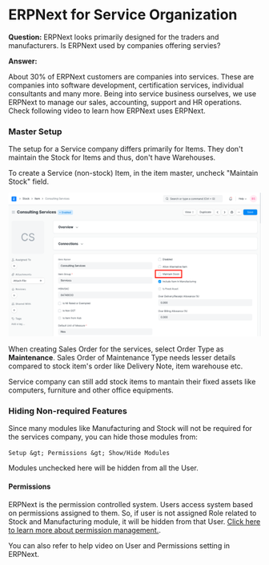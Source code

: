 
# ERPNext for Service Organization



**Question:** ERPNext looks primarily designed for the traders and manufacturers. Is ERPNext used by companies offering servies?


**Answer:**


About 30% of ERPNext customers are companies into services. These are companies into software development, certification services, individual consultants and many more. Being into service business ourselves, we use ERPNext to manage our sales, accounting, support and HR operations. Check following video to learn how ERPNext uses ERPNext.



### Master Setup


The setup for a Service company differs primarily for Items. They don't maintain the Stock for Items and thus, don't have Warehouses.


To create a Service (non-stock) Item, in the item master, uncheck "Maintain Stock" field.


![Service Item](/files/service-item.png)


When creating Sales Order for the services, select Order Type as **Maintenance**. Sales Order of Maintenance Type needs lesser details compared to stock item's order like Delivery Note, item warehouse etc.


Service company can still add stock items to mantain their fixed assets like computers, furniture and other office equipments.


### Hiding Non-required Features


Since many modules like Manufacturing and Stock will not be required for the services company, you can hide those modules from:


`Setup &gt; Permissions &gt; Show/Hide Modules`


Modules unchecked here will be hidden from all the User.


#### Permissions


ERPNext is the permission controlled system. Users access system based on permissions assigned to them. So, if user is not assigned Role related to Stock and Manufacturing module, it will be hidden from that User. [Click here to learn more about permission management.](/docs/en/setting-up/users-and-permissions.html).


You can also refer to help video on User and Permissions setting in ERPNext.









